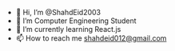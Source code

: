 - 👋 Hi, I’m @ShahdEid2003
- 👀 I’m Computer Engineering Student
- 🌱 I’m currently learning React.js
- 📫 How to reach me shahdeid012@gmail.com




